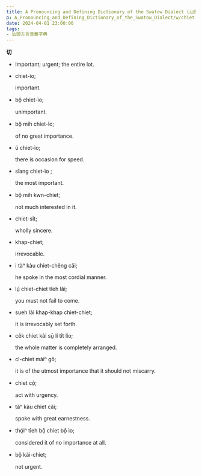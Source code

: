 ```yaml
---
title: A Pronouncing and Defining Dictionary of the Swatow Dialect (汕頭方言音義字典) / chiet
p: A_Pronouncing_and_Defining_Dictionary_of_the_Swatow_Dialect/w/chiet
date: 2024-04-01 23:00:00
tags: 
- 汕頭方言音義字典
---
```



**切**
- Important; urgent; the entire lot.

- chiet-ìo;

  important.

- bô̤ chiet-ìo;

  unimportant.

- bô̤ mih chiet-ìo;

  of no great importance.

- ŭ chiet-ìo;

  there is occasion for speed.

- sĭang chiet-ìo ;

  the most important.

- bô̤ mih kwn-chiet;

  not much interested in it.

- chiet-sît;

  wholly sincere.

- khap-chiet;

  irrevocable.

- i tàⁿ kàu chiet-chêng căi;

  he spoke in the most cordial manner.

- lṳ́ chiet-chiet tîeh lâi;

  you must not fail to come.

- sueh lâi khap-khap chiet-chiet;

  it is irrevocably set forth.

- cêk chiet kâi sṳ̄ lí tît lío;

  the whole matter is completely arranged.

- cì-chiet màiⁿ gō;

  it is of the utmost importance that it should not miscarry.

- chiet cò̤;

  act with urgency.

- tàⁿ kàu chiet căi;

  spoke with great earnestness.

- thó̤iⁿ tîeh bô̤ chiet bô̤ ìo;

  considered it of no importance at all.

- bô̤ kài-chiet;

  not urgent.